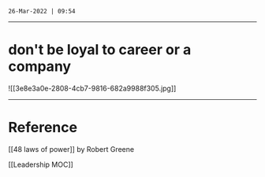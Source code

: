 `26-Mar-2022 | 09:54`

---
# don't be loyal to career or a company


![[3e8e3a0e-2808-4cb7-9816-682a9988f305.jpg]]

---
# Reference

[[48 laws of power]] by Robert Greene

[[Leadership MOC]]